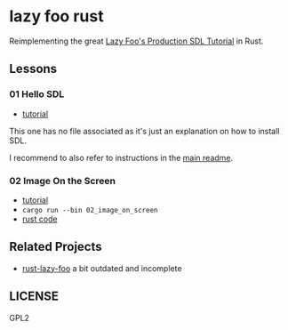# lazy foo rust

Reimplementing the great [Lazy Foo's Production SDL
Tutorial](https://lazyfoo.net/tutorials/SDL/) in Rust.

## Lessons

### 01 Hello SDL

- [tutorial](https://lazyfoo.net/tutorials/SDL/01_hello_SDL/index.php)

This one has no file associated as it's just an explanation on how to install SDL.

I recommend to also refer to instructions in the [main readme](../README.md).

### 02 Image On the Screen

- [tutorial](https://lazyfoo.net/tutorials/SDL/02_getting_an_image_on_the_screen/index.php)
- `cargo run --bin 02_image_on_screen`
- [rust code](./src/02_image_on_screen.rs)


## Related Projects

- [rust-lazy-foo](https://github.com/ysgard/rust-lazy-foo) a bit outdated and incomplete

## LICENSE

GPL2
